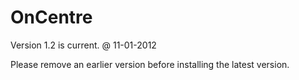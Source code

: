 OnCentre
========

Version 1.2 is current. @ 11-01-2012

Please remove an earlier version before installing the latest version.
